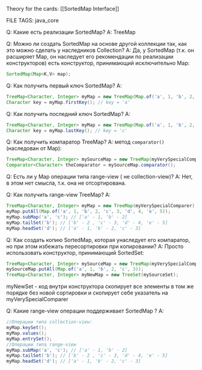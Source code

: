 
Theory for the cards: [[SortedMap Interface]]

FILE TAGS: java_core


Q: Какие есть реализации SortedMap?
A: TreeMap
<!--ID: 1756885018661-->


Q: Можно ли создать SortedMap на основе другой коллекции так, как это можно сделать у наследников Collection?
A: Да, у SortedMap (т.к. он расширяет Map,  он наследует его рекомендации по реализации конструкторов) есть конструктор, принимающий исключительно Map:
```java
SortedMap(Map<K,V> map);
```
<!--ID: 1756885018674-->


Q: Как получить первый ключ SortedMap?
A:  
```java
TreeMap<Character, Integer> myMap = new TreeMap(Map.of('a', 1, 'b', 2, 'c', 3));
Character key = myMap.firstKey(); // key = 'a'
```
<!--ID: 1756886989735-->


Q: Как получить последний ключ SortedMap?
A:  
```java
TreeMap<Character, Integer> myMap = new TreeMap(Map.of('a', 1, 'b', 2, 'c', 3));
Character key = myMap.lastKey(); // key = 'c'
```
<!--ID: 1756887036935-->



Q: Как получить компаратор TreeMap?
A:  метод `comparator()` (наследован от Map):
``` java
TreeMap<Character, Integer> mySourceMap = new TreeMap(myVerySpecialComparer);
Comparator<Character> theComparator = mySourceMap.comparator();
```
<!--ID: 1756887036943-->


Q: Есть ли у Map операции типа range-view ( не collection-view)?
A: Нет, в этом нет смысла, т.к. она не отсортирована.
<!--ID: 1756886989755-->



Q: Как получить range-view TreeMap?
A:  
``` java
TreeMap<Character, Integer> myMap = new TreeMap(myVerySpecialComparer);
myMap.putAll(Map.of('a', 1, 'b', 2, 'c', 3, 'd', 4, 'e', 5));
myMap.subMap('a', 'c'); // ['a' - 1, 'b' - 2]
myMap.tailSet('b'); // ['b' - 2 , 'c' - 3, 'd' - 4, 'e' - 5]
myMap.headSet('d'); // ['a' - 1, 'b' - 2, 'c' - 3]
```
<!--ID: 1756886989763-->

Q: Как создать копию SortedMap, которая унаследует его компаратор, но при этом избежать пересортировки при копировании?
A: Просто использовать конструктор, принимающий SortedSet:
```java
TreeMap<Character, Integer> mySourceMap = new TreeMap(myVerySpecialComparer);
mySourceMap.putAll(Map.of('a', 1, 'b', 2, 'c', 3));
TreeMap<Character, Integer> myNewMap = new TreeSet(mySourceSet);
```
myNewSet - код внутри конструктора скопирует все элементы в том же порядке без новой сортировки и скопирует себе указатель на myVerySpecialComparer
<!--ID: 1756887339508-->


Q: Какие range-view операции поддерживает SortedMap ?
A:  
``` java
//Операции типа collection-view:
myMap.keySet();
myMap.values();
myMap.entrySet();
//Операции типа range-view
myMap.subMap('a', 'c'); // ['a' - 1, 'b' - 2]
myMap.tailSet('b'); // ['b' - 2 , 'c' - 3, 'd' - 4, 'e' - 5]
myMap.headSet('d'); // ['a' - 1, 'b' - 2, 'c' - 3]
```
<!--ID: 1756887500612-->

